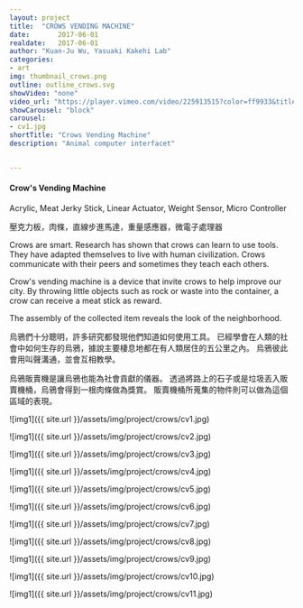 ```yaml
---
layout: project
title:  "CROWS VENDING MACHINE"
date:   	2017-06-01
realdate:	2017-06-01
author: "Kuan-Ju Wu, Yasuaki Kakehi Lab"
categories:
- art
img: thumbnail_crows.png
outline: outline_crows.svg
showVideo: "none"
video_url: "https://player.vimeo.com/video/225913515?color=ff9933&title=0&byline=0&portrait=0"
showCarousel: "block"
carousel:
- cv1.jpg
shortTitle: "Crows Vending Machine"
description: "Animal computer interfacet"


---
```

#### Crow's Vending Machine ####

Acrylic, Meat Jerky Stick, Linear Actuator, Weight Sensor, Micro Controller

壓克力板，肉條，直線步進馬達，重量感應器，微電子處理器

Crows are smart. Research has shown that crows can learn to use tools.
They have adapted themselves to live with human civilization.
Crows communicate with their peers and sometimes they teach each others.

Crow's vending machine is a device that invite crows to help improve our city.
By throwing little objects such as rock or waste into the container, a crow can receive a meat stick as reward.

The assembly of the collected item reveals the look of the neighborhood.

烏鴉們十分聰明，許多研究都發現他們知道如何使用工具。
已經學會在人類的社會中如何生存的烏鴉，據說主要棲息地都在有人類居住的五公里之內。
烏鴉彼此會用叫聲溝通，並會互相教學。

烏鴉販賣機是讓烏鴉也能為社會貢獻的儀器。
透過將路上的石子或是垃圾丟入販賣機桶，烏鴉會得到一根肉條做為獎賞。
販賣機桶所蒐集的物件則可以做為這個區域的表現。


![img1]({{ site.url }}/assets/img/project/crows/cv1.jpg)

![img1]({{ site.url }}/assets/img/project/crows/cv2.jpg)

![img1]({{ site.url }}/assets/img/project/crows/cv3.jpg)

![img1]({{ site.url }}/assets/img/project/crows/cv4.jpg)

![img1]({{ site.url }}/assets/img/project/crows/cv5.jpg)

![img1]({{ site.url }}/assets/img/project/crows/cv6.jpg)

![img1]({{ site.url }}/assets/img/project/crows/cv7.jpg)

![img1]({{ site.url }}/assets/img/project/crows/cv8.jpg)

![img1]({{ site.url }}/assets/img/project/crows/cv9.jpg)

![img1]({{ site.url }}/assets/img/project/crows/cv10.jpg)

![img1]({{ site.url }}/assets/img/project/crows/cv11.jpg)
